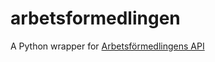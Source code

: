 arbetsformedlingen
==================

A Python wrapper for [Arbetsförmedlingens API](http://api.arbetsformedlingen.se/)
